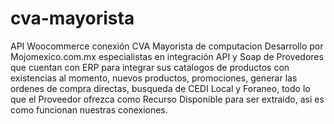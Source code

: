# cva-mayorista
API Woocommerce conexión CVA Mayorista de computacion
Desarrollo por Mojomexico.com.mx especialistas en integración API y Soap de Provedores que cuentan con ERP para integrar sus catalogos de productos con existencias al momento, nuevos productos, promociones, generar las ordenes de compra directas, busqueda de CEDI Local y Foraneo, todo lo que el Proveedor ofrezca como Recurso Disponible para ser extraido, asi es como funcionan nuestras conexiones.
